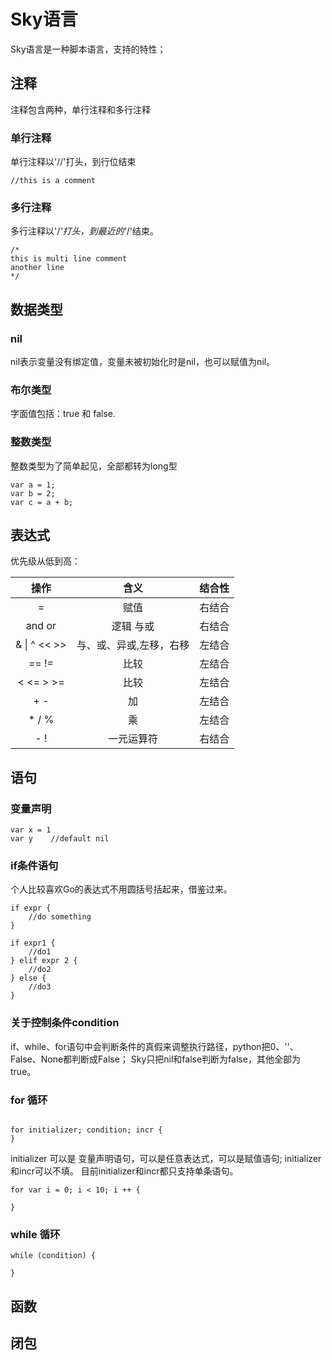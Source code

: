 # Sky语言

Sky语言是一种脚本语言，支持的特性；

## 注释

注释包含两种，单行注释和多行注释

### 单行注释

单行注释以'//'打头，到行位结束

```
//this is a comment
```

### 多行注释

多行注释以'/*'打头，到最近的'*/'结束。

```
/*
this is multi line comment
another line
*/
```

## 数据类型

### nil

nil表示变量没有绑定值，变量未被初始化时是nil，也可以赋值为nil。

### 布尔类型

字面值包括：true 和 false.

### 整数类型

整数类型为了简单起见，全部都转为long型

```
var a = 1;
var b = 2;
var c = a + b;
```

## 表达式

优先级从低到高：

|        操作        |      含义      | 结合性 |
|:----------------:|:------------:|:---:|
|        =         |      赋值      | 右结合 |
|      and or      |    逻辑 与或    | 右结合 |
| & &#124; ^ << >> | 与、或、异或,左移，右移 | 左结合 |
|      == !=       |      比较      | 左结合 |
|    < <= > >=     |      比较      | 左结合 |
|       + -        |      加       | 左结合 |
|      * / %       |      乘       | 左结合 |
|       - !        |    一元运算符     | 右结合 |

## 语句

### 变量声明

```
var x = 1
var y    //default nil
```

### if条件语句

个人比较喜欢Go的表达式不用圆括号括起来，借鉴过来。

```
if expr {
    //do something
} 

if expr1 {
    //do1
} elif expr 2 {
    //do2
} else {
    //do3
}
```

### 关于控制条件condition

if、while、for语句中会判断条件的真假来调整执行路径，python把0、''、False、None都判断成False；
Sky只把nil和false判断为false，其他全部为true。

### for 循环

```

for initializer; condition; incr {
}
```

initializer 可以是 变量声明语句，可以是任意表达式，可以是赋值语句;
initializer和incr可以不填。
目前initializer和incr都只支持单条语句。

```
for var i = 0; i < 10; i ++ {

}
```

### while 循环

```
while (condition) {

}
```

## 函数

## 闭包
